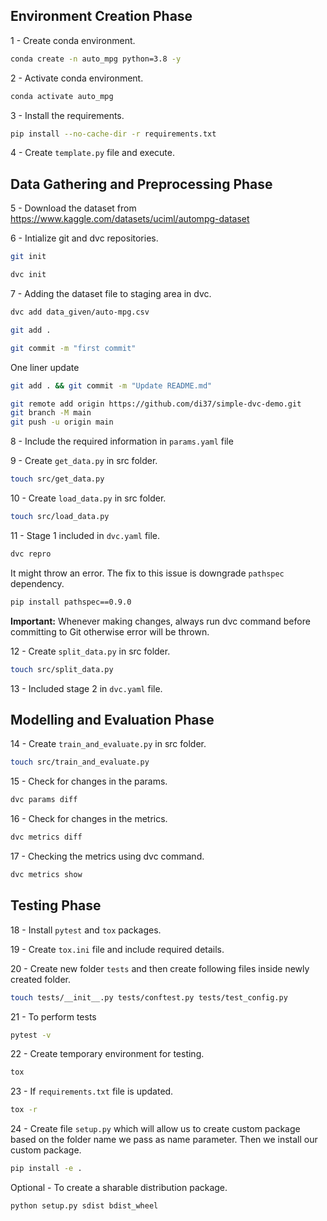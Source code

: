 ## Environment Creation Phase

1 - Create conda environment.

```bash
conda create -n auto_mpg python=3.8 -y
```

2 - Activate conda environment.

```bash
conda activate auto_mpg
```

3 - Install the requirements.

```bash
pip install --no-cache-dir -r requirements.txt
```

4 - Create `template.py` file and execute.

## Data Gathering and Preprocessing Phase

5 - Download the dataset from
https://www.kaggle.com/datasets/uciml/autompg-dataset

6 - Intialize git and dvc repositories.

```bash
git init
```

```bash
dvc init
```

7 - Adding the dataset file to staging area in dvc.

```bash
dvc add data_given/auto-mpg.csv
```

```bash
git add .
```

```bash
git commit -m "first commit"
```

One liner update

```bash
git add . && git commit -m "Update README.md"
```

```bash
git remote add origin https://github.com/di37/simple-dvc-demo.git
git branch -M main
git push -u origin main
```

8 - Include the required information in `params.yaml` file

9 - Create `get_data.py` in src folder.

```bash
touch src/get_data.py
```

10 - Create `load_data.py` in src folder.

```bash
touch src/load_data.py
```

11 - Stage 1 included in `dvc.yaml` file.

```bash
dvc repro
```

It might throw an error. The fix to this issue is downgrade `pathspec` dependency.

```bash
pip install pathspec==0.9.0
```

**Important:** Whenever making changes, always run dvc command before committing to Git otherwise error will be thrown.

12 - Create `split_data.py` in src folder.

```bash
touch src/split_data.py
```

13 - Included stage 2 in `dvc.yaml` file.

## Modelling and Evaluation Phase

14 - Create `train_and_evaluate.py` in src folder.

```bash
touch src/train_and_evaluate.py
```

15 - Check for changes in the params.

```bash
dvc params diff
```

16 - Check for changes in the metrics.

```bash
dvc metrics diff
```

17 - Checking the metrics using dvc command.

```bash
dvc metrics show
```

## Testing Phase

18 - Install `pytest` and `tox` packages.

19 - Create `tox.ini` file and include required details.

20 - Create new folder `tests` and then create following files inside newly created folder.

```bash
touch tests/__init__.py tests/conftest.py tests/test_config.py
```

21 - To perform tests

```bash
pytest -v
```

22 - Create temporary environment for testing.

```bash
tox
```

23 - If `requirements.txt` file is updated.
```bash
tox -r
```

24 - Create file `setup.py` which will allow us to create custom package based on the folder name we pass as name parameter. Then we install our custom package.
```bash
pip install -e . 
```

Optional - To create a sharable distribution package.
```bash
python setup.py sdist bdist_wheel
```


